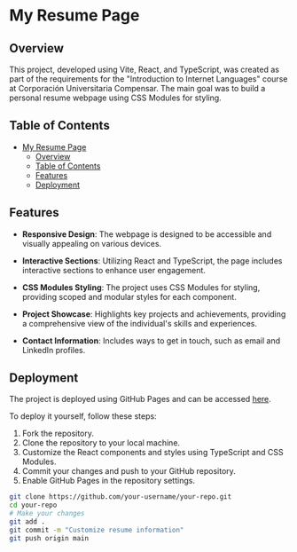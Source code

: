 # My Resume Page

## Overview

This project, developed using Vite, React, and TypeScript, was created as part of the requirements for the "Introduction to Internet Languages" course at Corporación Universitaria Compensar. The main goal was to build a personal resume webpage using CSS Modules for styling.

## Table of Contents

- [My Resume Page](#my-resume-page)
  - [Overview](#overview)
  - [Table of Contents](#table-of-contents)
  - [Features](#features)
  - [Deployment](#deployment)

## Features

- **Responsive Design**: The webpage is designed to be accessible and visually appealing on various devices.

- **Interactive Sections**: Utilizing React and TypeScript, the page includes interactive sections to enhance user engagement.

- **CSS Modules Styling**: The project uses CSS Modules for styling, providing scoped and modular styles for each component.

- **Project Showcase**: Highlights key projects and achievements, providing a comprehensive view of the individual's skills and experiences.

- **Contact Information**: Includes ways to get in touch, such as email and LinkedIn profiles.

## Deployment

The project is deployed using GitHub Pages and can be accessed [here](#pending).

To deploy it yourself, follow these steps:

1. Fork the repository.
2. Clone the repository to your local machine.
3. Customize the React components and styles using TypeScript and CSS Modules.
4. Commit your changes and push to your GitHub repository.
5. Enable GitHub Pages in the repository settings.

```bash
git clone https://github.com/your-username/your-repo.git
cd your-repo
# Make your changes
git add .
git commit -m "Customize resume information"
git push origin main
```